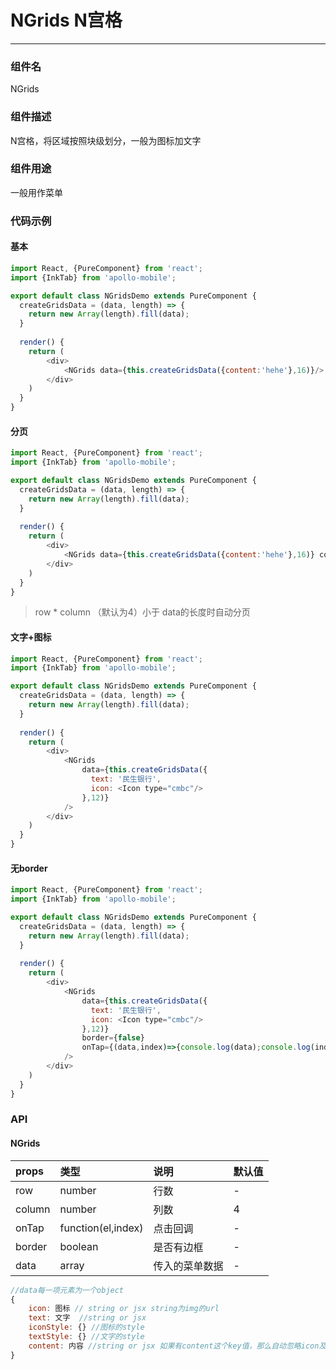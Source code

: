 # NGrids N宫格
----------

### 组件名
NGrids

### 组件描述
N宫格，将区域按照块级划分，一般为图标加文字

### 组件用途
一般用作菜单

### 代码示例

#### 基本
```javascript
import React, {PureComponent} from 'react';
import {InkTab} from 'apollo-mobile';

export default class NGridsDemo extends PureComponent {
  createGridsData = (data, length) => {
    return new Array(length).fill(data);
  }
  
  render() {
	return (
		<div>
			<NGrids data={this.createGridsData({content:'hehe'},16)}/>
		</div>
	)
  }
}
```

#### 分页
```javascript
import React, {PureComponent} from 'react';
import {InkTab} from 'apollo-mobile';

export default class NGridsDemo extends PureComponent {
  createGridsData = (data, length) => {
    return new Array(length).fill(data);
  }
  
  render() {
	return (
		<div>
			<NGrids data={this.createGridsData({content:'hehe'},16)} column={3}/>
		</div>
	)
  }
}
```
> row * column （默认为4）小于 data的长度时自动分页

#### 文字+图标
```javascript
import React, {PureComponent} from 'react';
import {InkTab} from 'apollo-mobile';

export default class NGridsDemo extends PureComponent {
  createGridsData = (data, length) => {
    return new Array(length).fill(data);
  }
  
  render() {
	return (
		<div>
			<NGrids 
				data={this.createGridsData({
		          text: '民生银行',
		          icon: <Icon type="cmbc"/>
		        },12)}
	        />
		</div>
	)
  }
}
```

#### 无border
```javascript
import React, {PureComponent} from 'react';
import {InkTab} from 'apollo-mobile';

export default class NGridsDemo extends PureComponent {
  createGridsData = (data, length) => {
    return new Array(length).fill(data);
  }
  
  render() {
	return (
		<div>
			<NGrids 
				data={this.createGridsData({
		          text: '民生银行',
		          icon: <Icon type="cmbc"/>
		        },12)}
		        border={false} 
		        onTap={(data,index)=>{console.log(data);console.log(index)}}
	        />
		</div>
	)
  }
}
```


### API

#### NGrids

| props      |     类型 |   说明   | 默认值| 
| :-------- | :--------| :------ |:------|
| row    |   number |  行数 |-|
| column    |  number |  列数|4|
| onTap    |   function(el,index) |  点击回调|-|
| border    |   boolean |  是否有边框|-|
| data  |   array | 传入的菜单数据|-|

```javascript
//data每一项元素为一个object
{
	icon: 图标 // string or jsx string为img的url
	text: 文字  //string or jsx
	iconStyle: {} //图标的style
	textStyle: {} //文字的style
	content: 内容 //string or jsx 如果有content这个key值，那么自动忽略icon及text。格内展示位{content}
}
```

  





 




